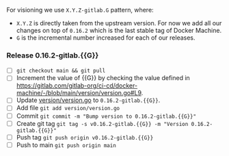 For visioning we use `X.Y.Z-gitlab.G` pattern, where:

- `X.Y.Z` is directly taken from the upstream version. For now we add
  all our changes on top of `0.16.2` which is the last stable tag of
  Docker Machine.
- `G` is the incremental number increased for each of our releases.

### Release 0.16.2-gitlab.{{G}}

- [ ] `git checkout main && git pull`
- [ ] Increment the value of {{G}} by checking the value defined in https://gitlab.com/gitlab-org/ci-cd/docker-machine/-/blob/main/version/version.go#L9.
- [ ] Update [version/version.go](https://gitlab.com/gitlab-org/ci-cd/docker-machine/-/blob/93376765782dc284064f3e4ccf87d8500e983888/version/version.go#L9) to `0.16.2-gitlab.{{G}}`.
- [ ] Add file `git add version/version.go`
- [ ] Commit `git commit -m "Bump version to 0.16.2-gitlab.{{G}}"`
- [ ] Create git tag `git tag -s v0.16.2-gitlab.{{G}} -m "Version 0.16.2-gitlab.{{G}}"`
- [ ] Push tag `git push origin v0.16.2-gitlab.{{G}}`
- [ ] Push to main `git push origin main`
